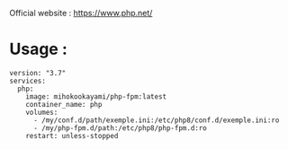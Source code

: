 Official website : https://www.php.net/  
  
# Usage :
    version: "3.7"
    services:
      php:
        image: mihokookayami/php-fpm:latest
        container_name: php
        volumes:
          - /my/conf.d/path/exemple.ini:/etc/php8/conf.d/exemple.ini:ro
          - /my/php-fpm.d/path:/etc/php8/php-fpm.d:ro
        restart: unless-stopped